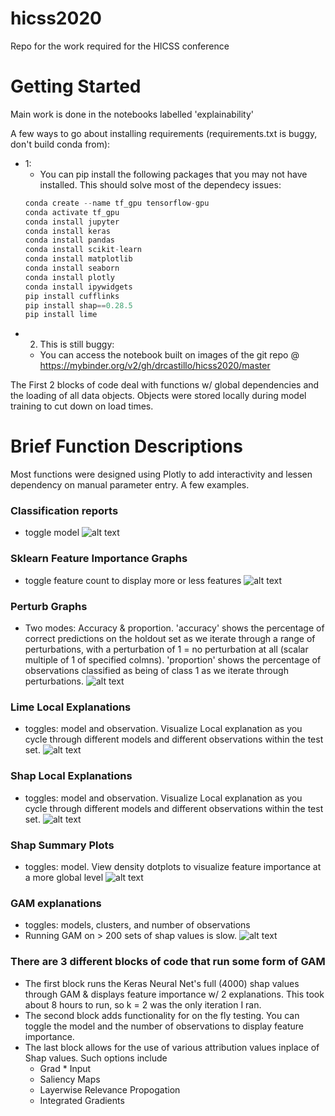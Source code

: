 # hicss2020
Repo for the work required for the HICSS conference

# Getting Started
Main work is done in the notebooks labelled 'explainability'

A few ways to go about installing requirements (requirements.txt is buggy, don't build conda from):

- 1:
  - You can pip install the following packages that you may not have installed. This should solve most of the dependecy issues:
  ```python
  conda create --name tf_gpu tensorflow-gpu
  conda activate tf_gpu
  conda install jupyter
  conda install keras
  conda install pandas
  conda install scikit-learn
  conda install matplotlib
  conda install seaborn
  conda install plotly
  conda install ipywidgets
  pip install cufflinks
  pip install shap==0.28.5
  pip install lime

  ```
- 2. This is still buggy:
    - You can access the notebook built on images of the git repo @ https://mybinder.org/v2/gh/drcastillo/hicss2020/master



The First 2 blocks of code deal with functions w/ global dependencies and the loading of all data objects.
Objects were stored locally during model training to cut down on load times.

# Brief Function Descriptions
Most functions were designed using Plotly to add interactivity and lessen dependency on manual parameter entry.
A few examples.
### Classification reports
- toggle model
![alt text](https://github.com/drcastillo/hicss2020/blob/master/images/classreport_jpg.PNG "Logo Title Text 1")

### Sklearn Feature Importance Graphs
  - toggle feature count to display more or less features
  ![alt text](https://github.com/drcastillo/hicss2020/blob/master/images/sklearnfeatimp_jpg.PNG "Logo Title Text 1")

### Perturb Graphs
  - Two modes: Accuracy & proportion.
    'accuracy' shows the percentage of correct predictions on the holdout set as we iterate through a range of perturbations,
    with a perturbation of 1 = no perturbation at all (scalar multiple of 1 of specified colmns).
    'proportion' shows the percentage of observations classified as being of class 1 as we iterate through perturbations.
  ![alt text](https://github.com/drcastillo/hicss2020/blob/master/images/pert_graph_2.jpg "Logo Title Text 1")  

### Lime Local Explanations
  - toggles: model and observation. Visualize Local explanation as you cycle through different models and different observations within the test set.
  ![alt text](https://github.com/drcastillo/hicss2020/blob/master/images/lime_local.jpg "Logo Title Text 1")  

### Shap Local Explanations
  - toggles: model and observation. Visualize Local explanation as you cycle through different models and different observations within the test set.
  ![alt text](https://github.com/drcastillo/hicss2020/blob/master/images/shap_local.jpg "Logo Title Text 1")  

### Shap Summary Plots
  - toggles: model. View density dotplots to visualize feature importance at a more global level
  ![alt text](https://github.com/drcastillo/hicss2020/blob/master/images/shap_summary.jpg "Logo Title Text 1")  

### GAM explanations
  - toggles: models, clusters, and number of observations
  - Running GAM on > 200 sets of shap values is slow.
  ![alt text](https://github.com/drcastillo/hicss2020/blob/master/images/gam_jpg.PNG "Logo Title Text 1")  

### There are 3 different blocks of code that run some form of GAM
  - The first block runs the Keras Neural Net's full (4000) shap values through GAM & displays feature importance w/ 2 explanations.
      This took about 8 hours to run, so k = 2 was the only iteration I ran.
  - The second block adds functionality for on the fly testing. You can toggle the model and the number of observations to display feature importance.
  - The last block allows for the use of various attribution values inplace of Shap values. Such options include
    - Grad * Input
    - Saliency Maps
    - Layerwise Relevance Propogation
    - Integrated Gradients
